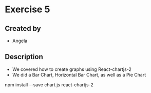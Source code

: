 # Exercise 5
## Created by
- Angela

## Description
- We covered how to create graphs using React-chartjs-2
- We did a Bar Chart, Horizontal Bar Chart, as well as a Pie Chart

npm install --save chart.js react-chartjs-2